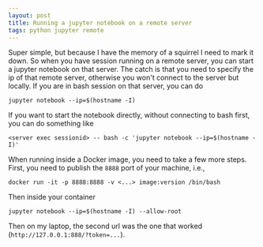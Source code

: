```yaml
---
layout: post
title: Running a jupyter notebook on a remote server
tags: python jupyter remote
---
```


Super simple, but because I have the memory of a squirrel I need to mark it
down. So when you have session running on a remote server, you can start a
jupyter notebook on that server. The catch is that you need to specify the ip of
that remote server, otherwise you won't connect to the server but locally. If
you are in bash session on that server, you can do
```
jupyter notebook --ip=$(hostname -I)
```
If you want to start the notebook directly, without connecting to bash first,
you can do something like
```
<server exec sessionid> -- bash -c 'jupyter notebook --ip=$(hostname -I)'
```

When running inside a Docker image, you need to take a few more steps. First,
you need to publish the `8888` port of your machine, i.e.,
```
docker run -it -p 8888:8888 -v <...> image:version /bin/bash
```
Then inside your container
```
jupyter notebook --ip=$(hostname -I) --allow-root
```
Then on my laptop, the second url was the one that worked
(`http://127.0.0.1:888/?token=...`).
